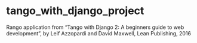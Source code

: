 # tango_with_django_project
Rango application from “Tango with Django 2: A beginners guide to web development”, by Leif Azzopardi and David Maxwell, Lean Publishing, 2016
